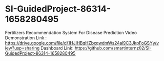 # SI-GuidedProject-86314-1658280495
Fertilizers Recommendation System For Disease Prediction
Video Demonstration Link : https://drive.google.com/file/d/1HJIHBqHZbxqwdmWs24al9C3JkpFoGSYy/view?usp=sharing
Dashboard Link: https://github.com/smartinternz02/SI-GuidedProject-86314-1658280495
